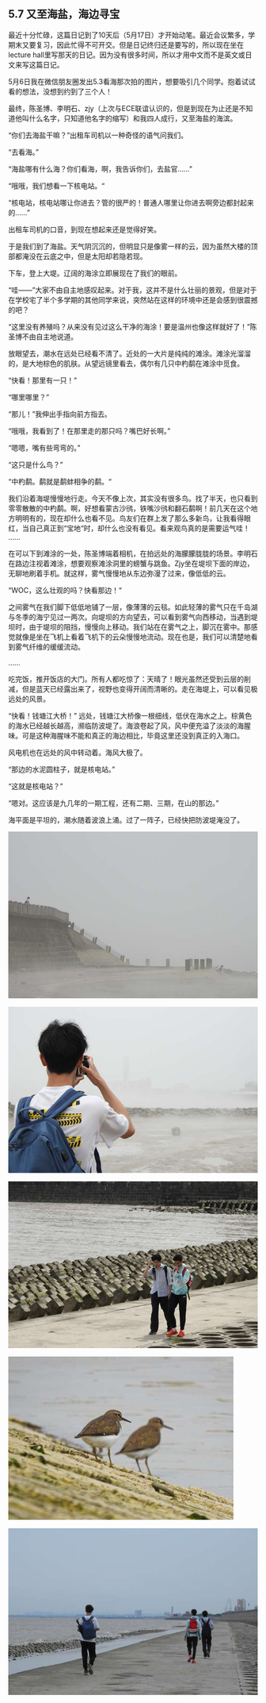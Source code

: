 ## 5.7 又至海盐，海边寻宝

最近十分忙碌，这篇日记到了10天后（5月17日）才开始动笔。最近会议繁多，学期末又要复习，因此忙得不可开交。但是日记终归还是要写的，所以现在坐在lecture hall里写那天的日记。因为没有很多时间，所以才用中文而不是英文或日文来写这篇日记。

5月6日我在微信朋友圈发出5.3看海那次拍的图片，想要吸引几个同学。抱着试试看的想法，没想到约到了三个人！

最终，陈圣博、李明石、zjy（上次与ECE联谊认识的，但是到现在为止还是不知道他叫什么名字，只知道他名字的缩写）和我四人成行，又至海盐的海滨。

“你们去海盐干嘛？”出租车司机以一种奇怪的语气问我们。

“去看海。”

“海盐哪有什么海？你们看海，啊，我告诉你们，去盐官……”

“哦哦，我们想看一下核电站。“

“核电站，核电站哪让你进去？管的很严的！普通人哪里让你进去啊旁边都封起来的……”

出租车司机的口音，到现在想起来还是觉得好笑。

于是我们到了海盐。天气阴沉沉的，但明显只是像雾一样的云，因为虽然大楼的顶部都淹没在云底之中，但是太阳却若隐若现。

下车，登上大堤。辽阔的海涂立即展现在了我们的眼前。

“哇——”大家不由自主地感叹起来。对于我，这并不是什么壮丽的景观，但是对于在学校宅了半个多学期的其他同学来说，突然站在这样的环境中还是会感到很震撼的吧？

“这里没有养殖吗？从来没有见过这么干净的海涂！要是温州也像这样就好了！”陈圣博不由自主地说道。

放眼望去，潮水在远处已经看不清了。近处的一大片是纯纯的滩涂。滩涂光溜溜的，是大地棕色的肌肤。从望远镜里看去，偶尔有几只中杓鹬在滩涂中觅食。
 
“快看！那里有一只！”
 
“哪里哪里？”
  
“那儿！”我伸出手指向前方指去。
  
“哦哦，我看到了！在那里走的那只吗？嘴巴好长啊。”
 
“嗯嗯，嘴有些弯弯的。”
  
“这只是什么鸟？”

“中杓鹬。鹬就是鹬蚌相争的鹬。“

我们沿着海堤慢慢地行走。今天不像上次，其实没有很多鸟。找了半天，也只看到零零散散的中杓鹬。啊，好想看蒙古沙鸻，铁嘴沙鸻和翻石鹬啊！前几天在这个地方明明有的，现在却什么也看不见。鸟友们在群上发了那么多新鸟，让我看得眼红，当自己真正到“宝地“时，却什么也没有看见。看来观鸟真的是需要运气哇！
  ……

在可以下到滩涂的一处，陈圣博端着相机，在拍远处的海朦朦胧胧的场景。李明石在路边注视着滩涂，想要观察滩涂洞里的螃蟹与跳鱼。Zjy坐在堤坝下面的岸边，无聊地刷着手机。就这样，雾气慢慢地从东边弥漫了过来，像低低的云。
 
“WOC，这么壮观的吗？快看那边！“
  
 之间雾气在我们脚下低低地铺了一层，像薄薄的云毯。如此轻薄的雾气只在千岛湖与冬季的海宁见过一两次。向堤坝的方向望去，可以看到雾气向西移动，当遇到堤坝时，由于堤坝的阻挡，慢慢向上移动。我们站在在雾气之上，脚沉在雾中。那感觉就像是坐在飞机上看着飞机下的云朵慢慢地流动。现在也是，我们可以清楚地看到雾气纤维的缓缓流动。

……
 
吃完饭，推开饭店的大门。所有人都吃惊了：天晴了！眼光虽然还受到云层的削减，但是蓝天已经露出来了，视野也变得开阔而清晰的。走在海堤上，可以看见极远处的风景。
 
“快看！钱塘江大桥！” 远处，钱塘江大桥像一根细线，低伏在海水之上。棕黄色的海水已经越长越高，濒临防波堤了。海浪卷起了风，风中便充溢了淡淡的海腥味。可是这种海腥味不能和真正的海边相比，毕竟这里还没到真正的入海口。
 
风电机也在远处的风中转动着。海风大极了。
  
“那边的水泥圆柱子，就是核电站。”

“这就是核电站？”
 
“嗯对。这应该是九几年的一期工程，还有二期、三期，在山的那边。”
  
海平面是平坦的，潮水随着波浪上涌。过了一阵子，已经快把防波堤淹没了。

![](/Activity_by_time/5.7/pic/1.jpg)

![](/Activity_by_time/5.7/pic/2.jpg)

![](/Activity_by_time/5.7/pic/3.jpg)

![](/Activity_by_time/5.7/pic/4.jpg)

![](/Activity_by_time/5.7/pic/5.jpg)



